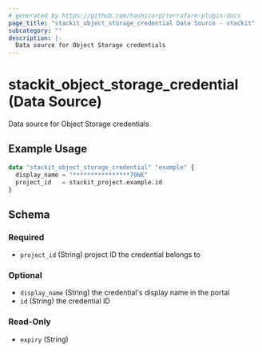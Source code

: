 ```yaml
---
# generated by https://github.com/hashicorp/terraform-plugin-docs
page_title: "stackit_object_storage_credential Data Source - stackit"
subcategory: ""
description: |-
  Data source for Object Storage credentials
---
```


# stackit_object_storage_credential (Data Source)

Data source for Object Storage credentials

## Example Usage

```terraform
data "stackit_object_storage_credential" "example" {
  display_name = "****************70NE"
  project_id   = stackit_project.example.id
}
```

<!-- schema generated by tfplugindocs -->
## Schema

### Required

- `project_id` (String) project ID the credential belongs to

### Optional

- `display_name` (String) the credential's display name in the portal
- `id` (String) the credential ID

### Read-Only

- `expiry` (String)


